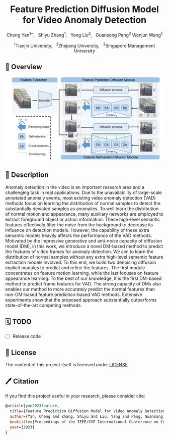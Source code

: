 <div align="center">

<h1>Feature Prediction Diffusion Model for Video Anomaly Detection </h1>

Cheng Yan<sup>1*</sup>, &nbsp; 
Shiyu Zhang<sup>1</sup>, &nbsp;
Yang Liu<sup>2</sup>, &nbsp;
Guansong Pang<sup>3</sup>
Wenjun Wang<sup>1</sup>

<sup>1</sup>Tianjin University, &nbsp;
<sup>2</sup>Zhejiang University, &nbsp;
<sup>3</sup>Singapore Management University

</div>

## 🚀 Overview
<div align="center">
<img width="800" alt="image" src="figs/framework.png">
</div>

## 📖 Description

Anomaly detection in the video is an important research area and a challenging task in real applications. Due to the unavailability of large-scale annotated anomaly events, most existing video anomaly detection (VAD) methods focus on learning the distribution of normal samples to detect the substantially deviated samples as anomalies. To well learn the distribution of normal motion and appearance, many auxiliary networks are employed to extract foreground object or action information. These high-level semantic features effectively filter the noise from the background to decrease its influence on detection models. However, the capability of these extra semantic models heavily affects the performance of the VAD methods. Motivated by the impressive generative and anti-noise capacity of diffusion model (DM), in this work, we introduce a novel DM-based method to predict the features of video frames for anomaly detection. We aim to learn the distribution of normal samples without any extra high-level semantic feature extraction models involved. To this end, we build two denoising diffusion implicit modules to predict and refine the features. The first module concentrates on feature motion learning, while the last focuses on feature appearance learning. To the best of our knowledge, it is the first DM-based method to predict frame features for VAD. The strong capacity of DMs also enables our method to more accurately predict the normal features than non-DM-based feature prediction-based VAD methods. Extensive experiments show that the proposed approach substantially outperforms state-of-the-art competing methods.


## 🗓️ TODO
- [ ] Release code





## 🎫 License

The content of this project itself is licensed under [LICENSE](LICENSE).

## 🖊️ Citation


If you find this project useful in your research, please consider cite:


```BibTeX
@article{yan2023feature,
  title={Feature Prediction Diffusion Model for Video Anomaly Detection},
  author={Yan, Cheng and Zhang, Shiyu and Liu, Yang and Pang, Guansong and Wang, Wenjun},
  booktitle={Proceedings of the IEEE/CVF International Conference on Computer Vision},,
  year={2023}
}
```
